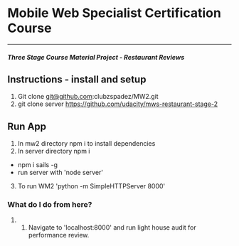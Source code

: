 # Mobile Web Specialist Certification Course

---

#### _Three Stage Course Material Project - Restaurant Reviews_

## Instructions - install and setup

1.  Git clone git@github.com:clubzspadez/MW2.git
2.  git clone server https://github.com/udacity/mws-restaurant-stage-2

## Run App

1.  In mw2 directory npm i to install dependencies
2.  In server directory npm i

- npm i sails -g
- run server with 'node server'

3.  To run WM2 'python -m SimpleHTTPServer 8000'

### What do I do from here?

1.  1.  Navigate to 'localhost:8000' and run light house audit for performance review.
